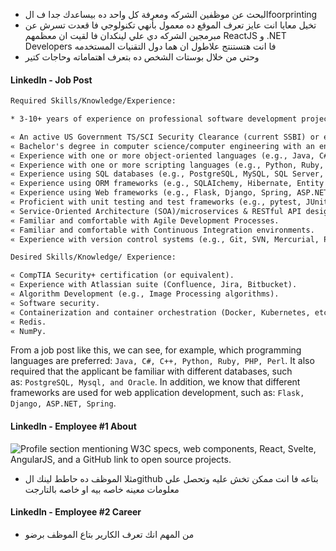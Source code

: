 - البحث عن موظفين الشركه ومعرفة كل واحد ده بيساعدك جدا ف الfoorprinting
- تخيل معايا انت عايز تعرف الموقع ده معمول بأنهي تكنولوجي فا قعدت تسرش عن مبرمجين الشركه دي علي لينكدان فا لقيت ان معظمهم ReactJS و .NET Developers فا انت هتستنتج علاطول ان هما دول التقنيات المستخدمه
- وحتي من خلال بوستات الشخص ده بتعرف اهتماماته وحاجات كتير
#### LinkedIn - Job Post

```txt
Required Skills/Knowledge/Experience:

* 3-10+ years of experience on professional software development projects.

« An active US Government TS/SCI Security Clearance (current SSBI) or eligibility to obtain TS/SCI within nine months.
« Bachelor's degree in computer science/computer engineering with an engineering/math focus or another equivalent field of discipline.
« Experience with one or more object-oriented languages (e.g., Java, C#, C++).
« Experience with one or more scripting languages (e.g., Python, Ruby, PHP, Perl).
« Experience using SQL databases (e.g., PostgreSQL, MySQL, SQL Server, Oracle).
« Experience using ORM frameworks (e.g., SQLAIchemy, Hibernate, Entity Framework).
« Experience using Web frameworks (e.g., Flask, Django, Spring, ASP.NET MVC).
« Proficient with unit testing and test frameworks (e.g., pytest, JUnit, NUnit, xUnit).
« Service-Oriented Architecture (SOA)/microservices & RESTful API design/implementation.
« Familiar and comfortable with Agile Development Processes.
« Familiar and comfortable with Continuous Integration environments.
« Experience with version control systems (e.g., Git, SVN, Mercurial, Perforce).

Desired Skills/Knowledge/ Experience:

« CompTIA Security+ certification (or equivalent).
« Experience with Atlassian suite (Confluence, Jira, Bitbucket).
« Algorithm Development (e.g., Image Processing algorithms).
« Software security.
« Containerization and container orchestration (Docker, Kubernetes, etc.)
« Redis.
« NumPy.
```
From a job post like this, we can see, for example, which programming languages are preferred: `Java, C#, C++, Python, Ruby, PHP, Perl`. It also required that the applicant be familiar with different databases, such as: `PostgreSQL, Mysql, and Oracle`. In addition, we know that different frameworks are used for web application development, such as: `Flask, Django, ASP.NET, Spring`.
#### LinkedIn - Employee #1 About

![Profile section mentioning W3C specs, web components, React, Svelte, AngularJS, and a GitHub link to open source projects.](https://academy.hackthebox.com/storage/modules/112/linkedin-pers2.png)
- مثلا الموظف ده حاطط لينك الgithub بتاعه فا انت ممكن تخش عليه وتحصل علي معلومات معينه خاصه بيه او خاصه بالتارجت
#### LinkedIn - Employee #2 Career
- من المهم انك تعرف الكارير بتاع الموظف برضو